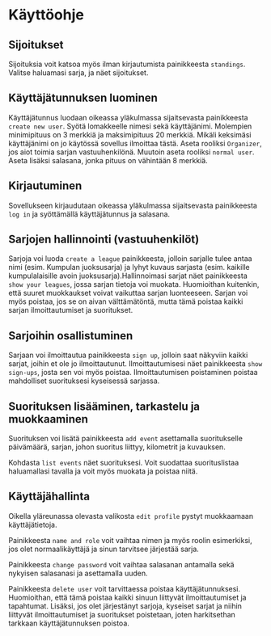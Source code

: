 # Käyttöohje

## Sijoitukset

Sijoituksia voit katsoa myös ilman kirjautumista painikkeesta `standings`. Valitse haluamasi sarja, ja näet sijoitukset.

## Käyttäjätunnuksen luominen

Käyttäjätunnus luodaan oikeassa yläkulmassa sijaitsevasta painikkeesta `create new user`. Syötä lomakkeelle nimesi sekä käyttäjänimi.
Molempien minimipituus on 3 merkkiä ja maksimipituus 20 merkkiä. Mikäli keksimäsi käyttäjänimi on jo käytössä sovellus ilmoittaa tästä.
Aseta rooliksi `Organizer`, jos aiot toimia sarjan vastuuhenkilönä. Muutoin aseta rooliksi `normal user`. Aseta lisäksi salasana, jonka pituus on vähintään 8 merkkiä.

## Kirjautuminen 

Sovellukseen kirjaudutaan oikeassa yläkulmassa sijaitsevasta painikkeesta `log in` ja syöttämällä käyttäjätunnus ja salasana.

## Sarjojen hallinnointi (vastuuhenkilöt)

Sarjoja voi luoda `create a league` painikkeesta, jolloin sarjalle tulee antaa nimi (esim. Kumpulan juoksusarja) ja lyhyt kuvaus sarjasta (esim. kaikille kumpulalaisille avoin juoksusarja).Hallinnoimasi sarjat näet painikkeesta `show your leagues`, jossa sarjan tietoja voi muokata. Huomioithan kuitenkin, että suuret muokkaukset voivat vaikuttaa sarjan luonteeseen. Sarjan voi myös poistaa, jos se on aivan välttämätöntä, mutta tämä poistaa kaikki sarjan ilmoittautumiset ja suoritukset.

## Sarjoihin osallistuminen

Sarjaan voi ilmoittautua painikkeesta `sign up`, jolloin saat näkyviin kaikki sarjat, joihin et ole jo ilmoittautunut. Ilmoittautumisesi näet painikkeesta `show sign-ups`, josta sen voi myös poistaa. Ilmoittautumisen poistaminen poistaa mahdolliset suorituksesi kyseisessä sarjassa.

## Suorituksen lisääminen, tarkastelu ja muokkaaminen

Suorituksen voi lisätä painikkeesta `add event` asettamalla suoritukselle päivämäärä, sarjan, johon suoritus liittyy, kilometrit ja kuvauksen.

Kohdasta `list events` näet suorituksesi. Voit suodattaa suorituslistaa haluamallasi tavalla ja voit myös muokata ja poistaa niitä.

## Käyttäjähallinta

Oikella yläreunassa olevasta valikosta `edit profile` pystyt muokkaamaan käyttäjätietoja. 

Painikkeesta `name and role` voit vaihtaa nimen ja myös roolin esimerkiksi, jos olet normaalikäyttäjä ja sinun tarvitsee järjestää sarja.

Painikkeesta `change password` voit vaihtaa salasanan antamalla sekä nykyisen salasanasi ja asettamalla uuden.

Painikkeesta `delete user` voit tarvittaessa poistaa käyttäjätunnuksesi. Huomioithan, että tämä poistaa kaikki sinuun liittyvät ilmoittautumiset ja tapahtumat. Lisäksi, jos olet järjestänyt sarjoja, kyseiset sarjat ja niihin liittyvät ilmoittautumiset ja suoritukset poistetaan, joten harkitsethan tarkkaan käyttäjätunnuksen poistoa.

